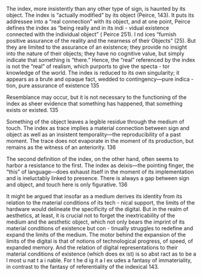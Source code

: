The  index,  more  insistently  than  any  other  type  of  sign,  is haunted by its object. The index is “actually modified” by its object (Peirce, 143). It puts its addressee into a “real connection” with its object, and at one point, Peirce defines the index as “being really and in its indi - vidual existence connected with the individual object” ( Peirce 251). I nd ices “furnish positive assurance of the reality and the nearness of their Objects” (25). But they are limited to the assurance of an existence; they provide no insight into the nature of their objects; they have no cognitive value, but simply indicate that something is “there.” Hence, the “real” referenced by the index is not the “real” of realism, which purports to give the specta - tor knowledge of the world. The index is reduced to its own singularity; it appears as a brute and opaque fact, wedded to contingency—pure indica - tion, pure assurance of existence 135

Resemblance may occur, but it is not necessary to the functioning of the index as sheer evidence that something has happened, that something exists or existed. 135

 Something of the object leaves a legible residue through the medium of touch. The index as trace implies a  material  connection  between  sign  and  object  as  well  as  an  insistent temporality—the  reproducibility  of  a  past  moment.  The  trace  does  not evaporate in the moment of its production, but remains as the witness of an anteriority.  136

 The second definition of the index, on the other hand, often seems to harbor a resistance to the first. The index as deixis—the pointing finger, the “this” of language—does exhaust itself in the moment of its implementation and is ineluctably linked to presence. There is always a gap between sign and object, and touch here is only figurative. 136

 It might be argued that insofar as a medium derives its identity from its relation to the material conditions of its tech - nical support, the limits of the hardware would delineate the specificity of the digital. But in the realm of aesthetics, at least, it is crucial not to forget the inextricability of the medium and the aesthetic object, which not only bears the imprint of its material conditions of existence but con - tinually struggles to redefine and expand the limits of the medium. The motor behind the expansion of the limits of the digital is that of notions of technological progress, of speed, of expanded memory. And the relation of digital representations to their material conditions of existence (which does ex ist) is so abst ract as to be a l most u nat t a i nable. For t he d ig it a l ex udes a  fantasy  of  immateriality,  in  contrast  to  the  fantasy  of  referentiality  of the indexical 143.
